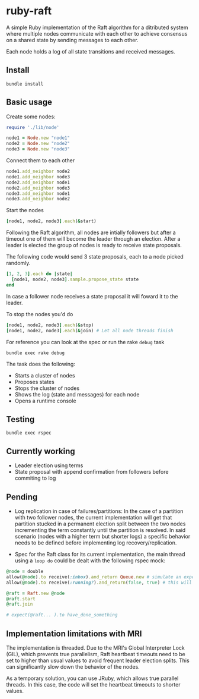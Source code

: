 # ruby-raft

A simple Ruby implementation of the Raft algorithm for a ditributed system where multiple nodes communicate with each other to achieve consensus on a shared state by sending messages to each other.

Each node holds a log of all state transitions and received messages.

## Install

```
bundle install
```

## Basic usage

Create some nodes:
```ruby
require './lib/node'

node1 = Node.new "node1"
node2 = Node.new "node2"
node3 = Node.new "node3"
```

Connect them to each other
```ruby
node1.add_neighbor node2
node1.add_neighbor node3
node2.add_neighbor node1
node2.add_neighbor node3
node3.add_neighbor node1
node3.add_neighbor node2
```

Start the nodes

```ruby
[node1, node2, node3].each(&start)
```

Following the Raft algorithm, all nodes are intially followers but after a timeout one of them will become the leader through an election. After a leader is elected the group of nodes is ready to receive state proposals.

The following code would send 3 state proposals, each to a node picked randomly.

```ruby
[1, 2, 3].each do |state|
  [node1, node2, node3].sample.propose_state state
end
```

In case a follower node receives a state proposal it will foward it to the leader.

To stop the nodes you'd do

```ruby
[node1, node2, node3].each(&stop)
[node1, node2, node3].each(&join) # Let all node threads finish
```

For reference you can look at the spec or run the rake `debug` task

```
bundle exec rake debug
```

The task does the following:

- Starts a cluster of nodes
- Proposes states
- Stops the cluster of nodes
- Shows the log (state and messages) for each node
- Opens a runtime console

## Testing

```
bundle exec rspec
```

## Currently working

- Leader election using terms
- State proposal with append confirmation from followers before commiting to log

## Pending

- Log replication in case of failures/partitions: In the case of a partition with two follower nodes, the current implementation will get that partition stucked in a permanent election split between the two nodes incrementing the term constantly until the partition is resolved. In said scenario (nodes with a higher term but shorter logs) a specific behavior needs to be defined before implementing log recovery/replication.

- Spec for the Raft class for its current implementation, the main thread using a `loop do` could be dealt with the following rspec mock:

```ruby
@node = double
allow(@node).to receive(:inbox).and_return Queue.new # simulate an expected message
allow(@node).to receive(:running?).and_return(false, true) # this will allow the loop to run once and exit.

@raft = Raft.new @node
@raft.start
@raft.join

# expect(@raft... ).to have_done_something
```

## Implementation limitations with MRI

The implementation is threaded. Due to the MRI's Global Interpreter Lock (GIL), which prevents true parallelism, Raft heartbeat timeouts need to be set to higher than usual values to avoid frequent leader election splits. This can significantly slow down the behavior of the nodes.

As a temporary solution, you can use JRuby, which allows true parallel threads. In this case, the code will set the heartbeat timeouts to shorter values.

